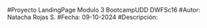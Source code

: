 #Proyecto LandingPage Modulo 3 BootcampUDD DWFSc16
#Autor: Natacha Rojas S.
#Fecha: 09-10-2024
#Descripción: 
